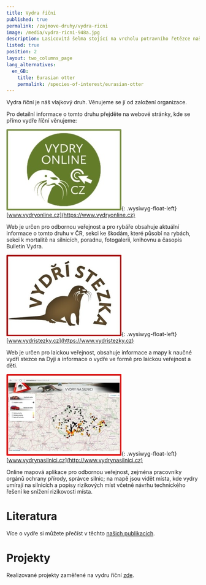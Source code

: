 ```yaml
---
title: Vydra říční
published: true
permalink: /zajmove-druhy/vydra-ricni
image: /media/vydra-ricni-948a.jpg
description: Lasicovitá šelma stojící na vrcholu potravního řetězce našich vod.
listed: true
position: 2
layout: two_columns_page
lang_alternatives:
  en_GB:
    title: Eurasian otter
    permalink: /species-of-interest/eurasian-otter
---
```

Vydra říční je náš vlajkový druh. Věnujeme se jí od založení organizace. 

Pro detailní informace o tomto druhu přejděte na webové stránky, kde se přímo vydře říční věnujeme:

![](/media/vydryonline_300.jpg){: .wysiwyg-float-left}[www.vydryonline.cz](https://www.vydryonline.cz) 

Web je určen pro odbornou veřejnost a pro rybáře obsahuje aktuální informace o tomto druhu v ČR, sekci ke škodám, které působí na rybách, sekci k mortalitě na silnicích, poradnu, fotogalerii, knihovnu a časopis Bulletin Vydra.

<div class="clearfix"></div>

![](/media/vydristezky_300.jpg){: .wysiwyg-float-left}[www.vydristezky.cz](https://www.vydristezky.cz)

Web je určen pro laickou veřejnost, obsahuje informace a mapy k naučné vydří stezce na Dyji a informace o vydře ve formě pro laickou veřejnost a děti.

<div class="clearfix"></div>

![](/media/vydrynasilnici_300.jpg){: .wysiwyg-float-left}[www.vydrynasilnici.cz](http://www.vydrynasilnici.cz)

Online mapová aplikace pro odbornou veřejnost, zejména pracovníky orgánů ochrany přírody, správce silnic; na mapě jsou vidět místa, kde vydry umírají na silnicích a popisy rizikových míst včetně návrhu technického řešení ke snížení rizikovosti místa.

<div class="clearfix"></div>

# Literatura

Více o vydře si můžete přečíst v těchto [našich publikacích](/publications#category=vydra).

# Projekty

Realizované projekty zaměřené na vydru říční [zde](/projects#category=vydra).
